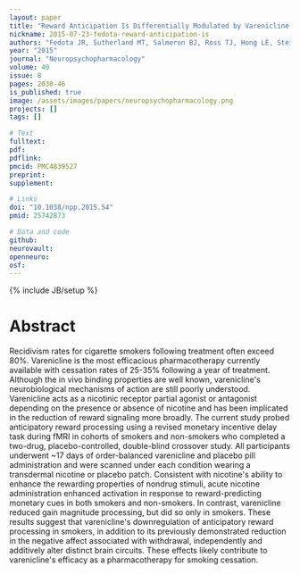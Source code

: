 ```yaml
---
layout: paper
title: "Reward Anticipation Is Differentially Modulated by Varenicline and Nicotine in Smokers."
nickname: 2015-07-23-fedota-reward-anticipation-is
authors: "Fedota JR, Sutherland MT, Salmeron BJ, Ross TJ, Hong LE, Stein EA"
year: "2015"
journal: "Neuropsychopharmacology"
volume: 40
issue: 8
pages: 2038-46
is_published: true
image: /assets/images/papers/neuropsychopharmacology.png
projects: []
tags: []

# Text
fulltext:
pdf:
pdflink:
pmcid: PMC4839527
preprint:
supplement:

# Links
doi: "10.1038/npp.2015.54"
pmid: 25742873

# Data and code
github:
neurovault:
openneuro:
osf:
---
```

{% include JB/setup %}

# Abstract

Recidivism rates for cigarette smokers following treatment often exceed 80%. Varenicline is the most efficacious pharmacotherapy currently available with cessation rates of 25-35% following a year of treatment. Although the in vivo binding properties are well known, varenicline's neurobiological mechanisms of action are still poorly understood. Varenicline acts as a nicotinic receptor partial agonist or antagonist depending on the presence or absence of nicotine and has been implicated in the reduction of reward signaling more broadly. The current study probed anticipatory reward processing using a revised monetary incentive delay task during fMRI in cohorts of smokers and non-smokers who completed a two-drug, placebo-controlled, double-blind crossover study. All participants underwent ~17 days of order-balanced varenicline and placebo pill administration and were scanned under each condition wearing a transdermal nicotine or placebo patch. Consistent with nicotine's ability to enhance the rewarding properties of nondrug stimuli, acute nicotine administration enhanced activation in response to reward-predicting monetary cues in both smokers and non-smokers. In contrast, varenicline reduced gain magnitude processing, but did so only in smokers. These results suggest that varenicline's downregulation of anticipatory reward processing in smokers, in addition to its previously demonstrated reduction in the negative affect associated with withdrawal, independently and additively alter distinct brain circuits. These effects likely contribute to varenicline's efficacy as a pharmacotherapy for smoking cessation.
